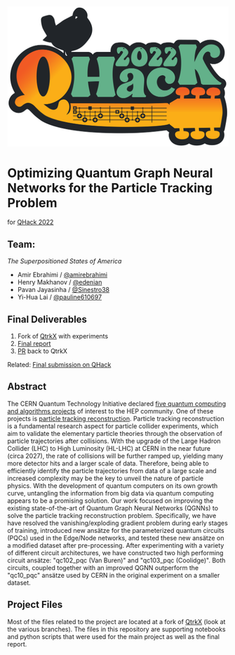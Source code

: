 ![image](img/qhack-banner.png)

# Optimizing Quantum Graph Neural Networks for the Particle Tracking Problem 

for [QHack 2022](https://github.com/XanaduAI/QHack)

## Team: 
_The Superpositioned States of America_
* Amir Ebrahimi / [@amirebrahimi](https://github.com/amirebrahimi)
* Henry Makhanov / [@edenian](https://github.com/edenian)
* Pavan Jayasinha / [@Sinestro38](https://github.com/Sinestro38)
* Yi-Hua Lai / [@pauline610697](https://github.com/pauline610697)

## Final Deliverables

1. Fork of [QtrkX](https://github.com/amirebrahimi/qtrkx-gnn-tracking/) with experiments
1. [Final report](CERN_Project_Report.pdf)
1. [PR]() back to QtrkX

Related: [Final submission on QHack](https://github.com/XanaduAI/QHack/issues/141)

## Abstract

The CERN Quantum Technology Initiative declared [five quantum computing and algorithms projects](https://quantum.cern/quantum-computing-and-algorithms) of interest to the HEP community. One of these projects is [particle tracking reconstruction](https://quantum.cern/quantum-graph-neural-networks). Particle tracking reconstruction is a fundamental research aspect for particle collider experiments, which aim to validate the elementary particle theories through the observation of particle trajectories after collisions. With the upgrade of the Large Hadron Collider (LHC) to High Luminosity (HL-LHC) at CERN in the near future (circa 2027), the rate of collisions will be further ramped up, yielding many more detector hits and a larger scale of data. Therefore, being able to efficiently identify the particle trajectories from data of a large scale and increased complexity may be the key to unveil the nature of particle physics. With the development of quantum computers on its own growth curve, untangling the information from big data via quantum computing appears to be a promising solution. Our work focused on improving the existing state-of-the-art of Quantum Graph Neural Networks (QGNNs) to solve the particle tracking reconstruction problem. Specifically, we have have resolved the vanishing/exploding gradient problem during early stages of training, introduced new ansätze for the parameterized quantum circuits (PQCs) used in the Edge/Node networks, and tested these new ansätze on a modified dataset after pre-processing. After experimenting with a variety of different circuit architectures, we have constructed two high performing circuit ansätze: "qc102_pqc (Van Buren)" and "qc103_pqc (Coolidge)". Both circuits, coupled together with an improved QGNN outperform the "qc10_pqc" ansätze used by CERN in the original experiment on a smaller dataset.

## Project Files

Most of the files related to the project are located at a fork of [QtrkX](https://github.com/amirebrahimi/qtrkx-gnn-tracking/) (look at the various branches). The files in this repository are supporting notebooks and python scripts that were used for the main project as well as the final report.